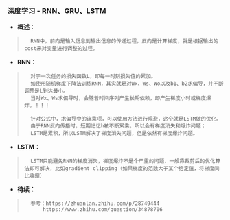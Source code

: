 ### 深度学习 - RNN、GRU、LSTM
- **概述**：
>       RNN中，前向是输入信息到输出信息的传递过程，反向是计算梯度，就是根据输出的cost来对变量进行调整的过程。
>
>
>
>
>
>
>

- **RNN：**
>       对于一次任务的损失函数L，即每一时刻损失值的累加。
>       如使用随机梯度下降法训练RNN，其实就是对Wx、Ws、Wo以及b1、b2求偏导，并不断调整是L到达最小。
>       当对Wx、Ws求偏导时，会随着时间序列产生长期依赖，即产生梯度小时或梯度爆炸。！！！
>
>       针对公式中，求偏导中的连乘项，可以使用方法进行规避，这个就是LSTM做的优化。
>       由于RNN反向传播时，短期记忆h被不断累乘，所以会有梯度消失和爆炸问题；
>       LSTM是累积，所以LSTM解决了梯度消失问题，但是依然有梯度爆炸问题。
>
>

- **LSTM：**
>       LSTM只能避免RNN的梯度消失，梯度爆炸不是个严重的问题，一般靠裁剪后的优化算法即可解决，比如gradient clipping（如果梯度的范数大于某个给定值，将梯度同比收缩）
>
>
>
>
>
>
>
>
>
>
>
>
>
>
>
>
>

- **待续：**
>       参考：https://zhuanlan.zhihu.com/p/28749444
>           https://www.zhihu.com/question/34878706
>
>
>
>
>
>
>
>
>
>
>
>
>
>
>
>
>
>

